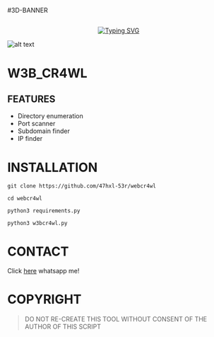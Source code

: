 #3D-BANNER
## <!-- Typing SVG -->
<p align="center">
    <a href="https://github.com/47hxl-53r">
        <img
src="https://readme-typing-svg.herokuapp.com/?size=35&width=800&lines=w3b_cr4wl+by+47hx1-53r"
            alt="Typing SVG"
        />
    </a>
</p>

![alt text](https://imgur.com/a/dvjUkKf.png)

# W3B_CR4WL

## FEATURES

* Directory enumeration
* Port scanner
* Subdomain finder
* IP finder

# INSTALLATION

`git clone https://github.com/47hxl-53r/webcr4wl`

`cd webcr4wl`

`python3 requirements.py`

`python3 w3bcr4wl.py`


# CONTACT
Click [here](https://wa.me/+918606672509) whatsapp me!

# COPYRIGHT
> DO NOT RE-CREATE THIS TOOL WITHOUT CONSENT OF THE AUTHOR OF THIS SCRIPT
